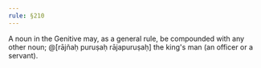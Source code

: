 ```yaml
---
rule: §210
---
```


A noun in the Genitive may, as a general rule, be compounded with any other noun; @[rājñaḥ puruṣaḥ rājapuruṣaḥ] the king's man (an officer or a servant).